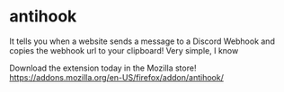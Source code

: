 # antihook
It tells you when a website sends a message to a Discord Webhook and copies the webhook url to your clipboard! Very simple, I know

Download the extension today in the Mozilla store! https://addons.mozilla.org/en-US/firefox/addon/antihook/